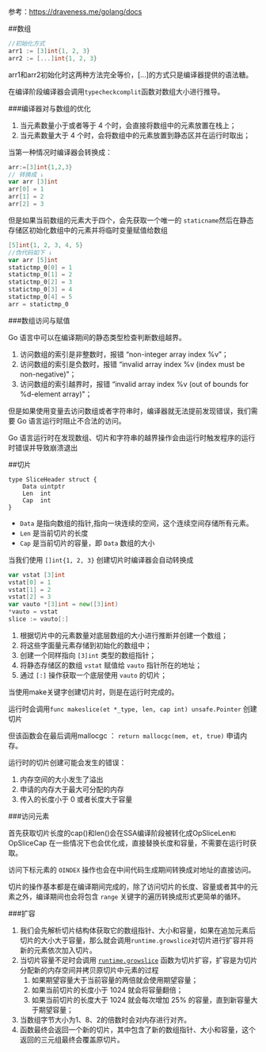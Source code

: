 参考：https://draveness.me/golang/docs



##数组



```go
//初始化方式
arr1 := [3]int{1, 2, 3}
arr2 := [...]int{1, 2, 3}
```



arr1和arr2初始化时这两种方法完全等价，[...]的方式只是编译器提供的语法糖。

在编译阶段编译器会调用`typecheckcomplit`函数对数组大小进行推导。



###编译器对与数组的优化

1. 当元素数量小于或者等于 4 个时，会直接将数组中的元素放置在栈上；
2. 当元素数量大于 4 个时，会将数组中的元素放置到静态区并在运行时取出；



当第一种情况时编译器会转换成：

```go
arr:=[3]int{1,2,3}
// 转换成 ↓
var arr [3]int
arr[0] = 1
arr[1] = 2
arr[2] = 3
```



但是如果当前数组的元素大于四个，会先获取一个唯一的 `staticname`然后在静态存储区初始化数组中的元素并将临时变量赋值给数组



```go
[5]int{1, 2, 3, 4, 5}
//伪代码如下 ↓
var arr [5]int
statictmp_0[0] = 1
statictmp_0[1] = 2
statictmp_0[2] = 3
statictmp_0[3] = 4
statictmp_0[4] = 5
arr = statictmp_0
```





###数组访问与赋值



Go 语言中可以在编译期间的静态类型检查判断数组越界。

1. 访问数组的索引是非整数时，报错 “non-integer array index %v”；
2. 访问数组的索引是负数时，报错 “invalid array index %v (index must be non-negative)"；
3. 访问数组的索引越界时，报错 “invalid array index %v (out of bounds for %d-element array)"；



但是如果使用变量去访问数组或者字符串时，编译器就无法提前发现错误，我们需要 Go 语言运行时阻止不合法的访问。

Go 语言运行时在发现数组、切片和字符串的越界操作会由运行时触发程序的运行时错误并导致崩溃退出





##切片



```
type SliceHeader struct {
	Data uintptr
	Len  int
	Cap  int
}
```



- `Data` 是指向数组的指针,指向一块连续的空间，这个连续空间存储所有元素。
- `Len` 是当前切片的长度
- `Cap` 是当前切片的容量，即 `Data` 数组的大小



当我们使用 `[]int{1, 2, 3}` 创建切片时编译器会自动转换成



```go
var vstat [3]int
vstat[0] = 1
vstat[1] = 2
vstat[2] = 3
var vauto *[3]int = new([3]int)
*vauto = vstat
slice := vauto[:]
```



1. 根据切片中的元素数量对底层数组的大小进行推断并创建一个数组；
2. 将这些字面量元素存储到初始化的数组中；
3. 创建一个同样指向 `[3]int` 类型的数组指针；
4. 将静态存储区的数组 `vstat` 赋值给 `vauto` 指针所在的地址；
5. 通过 `[:]` 操作获取一个底层使用 `vauto` 的切片；



当使用make关键字创建切片时，则是在运行时完成的。

运行时会调用`func makeslice(et *_type, len, cap int) unsafe.Pointer` 创建切片

但该函数会在最后调用mallocgc ： `return mallocgc(mem, et, true)`  申请内存。





运行时的切片创建可能会发生的错误：


1. 内存空间的大小发生了溢出
2. 申请的内存大于最大可分配的内存
3. 传入的长度小于 0 或者长度大于容量



###访问元素



首先获取切片长度的cap()和len()会在SSA编译阶段被转化成OpSliceLen` 和 `OpSliceCap 在一些情况下也会优化成，直接替换长度和容量，不需要在运行时获取。



访问下标元素的 `OINDEX` 操作也会在中间代码生成期间转换成对地址的直接访问。



切片的操作基本都是在编译期间完成的，除了访问切片的长度、容量或者其中的元素之外，编译期间也会将包含 `range` 关键字的遍历转换成形式更简单的循环。



###扩容



1. 我们会先解析切片结构体获取它的数组指针、大小和容量，如果在追加元素后切片的大小大于容量，那么就会调用`runtime.growslice`对切片进行扩容并将新的元素依次加入切片。
2. 当切片容量不足时会调用 [`runtime.growslice`](https://draveness.me/golang/tree/runtime.growslice) 函数为切片扩容，扩容是为切片分配新的内存空间并拷贝原切片中元素的过程
   1. 如果期望容量大于当前容量的两倍就会使用期望容量；
   2. 如果当前切片的长度小于 1024 就会将容量翻倍；
   3. 如果当前切片的长度大于 1024 就会每次增加 25% 的容量，直到新容量大于期望容量；
3. 当数组字节大小为1、8、2的倍数时会对内存进行对齐。
4. 函数最终会返回一个新的切片，其中包含了新的数组指针、大小和容量，这个返回的三元组最终会覆盖原切片。
















